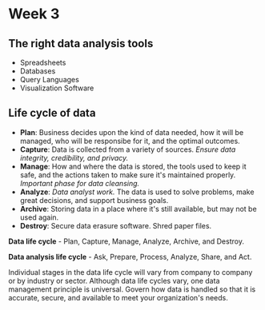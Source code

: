 # Week 3

## The right data analysis tools

* Spreadsheets
* Databases
* Query Languages
* Visualization Software

## Life cycle of data

* **Plan**: Business decides upon the kind of data needed, how it will be managed, who will be responsibe for it, and the optimal outcomes.
* **Capture**: Data is collected from a variety of sources. *Ensure data integrity, credibility, and privacy.*
* **Manage**: How and where the data is stored, the tools used to keep it safe, and the actions taken to make sure it's maintained properly. *Important phase for data cleansing.*
* **Analyze**: *Data analyst work.* The data is used to solve problems, make great decisions, and support business goals.
* **Archive**: Storing data in a place where it's still available, but may not be used again.
* **Destroy**: Secure data erasure software. Shred paper files. 


**Data life cycle** - Plan, Capture, Manage, Analyze, Archive, and Destroy. 

**Data analysis life cycle** - Ask, Prepare, Process, Analyze, Share, and Act. 

Individual stages in the data life cycle will vary from company to company or by industry or sector. Although data life cycles vary, one data management principle is universal. Govern how data is handled so that it is accurate, secure, and available to meet your organization's needs.